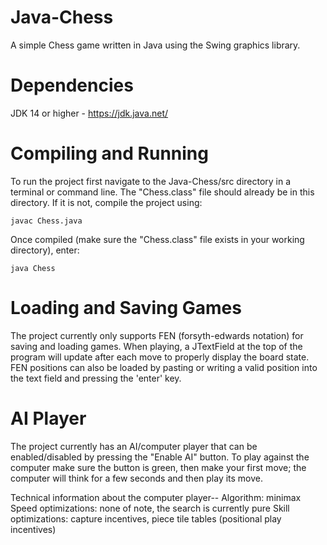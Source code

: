 # Java-Chess
A simple Chess game written in Java using the Swing graphics library.


# Dependencies
JDK 14 or higher - https://jdk.java.net/


# Compiling and Running
To run the project first navigate to the Java-Chess/src directory in a terminal or command line. The "Chess.class" file should already be in this directory. If it is not, compile the project using:

```
javac Chess.java
```

Once compiled (make sure the "Chess.class" file exists in your working directory), enter:
```
java Chess
```


# Loading and Saving Games
The project currently only supports FEN (forsyth-edwards notation) for saving and loading games. When playing, a JTextField at the top of the program will update after each move to properly display the board state. FEN positions can also be loaded by pasting or writing a valid position into the text field and pressing the 'enter' key.


# AI Player
The project currently has an AI/computer player that can be enabled/disabled by pressing the "Enable AI" button. To play against the computer make sure the button is green, then make your first move; the computer will think for a few seconds and then play its move.

Technical information about the computer player--
Algorithm: minimax
Speed optimizations: none of note, the search is currently pure
Skill optimizations: capture incentives, piece tile tables (positional play incentives)
